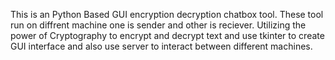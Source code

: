 This is an Python Based GUI encryption decryption chatbox tool. These tool run on diffrent machine one is sender and other is reciever. Utilizing the power of Cryptography to encrypt and decrypt text and use tkinter to create GUI interface and also use server to interact between different machines. 
